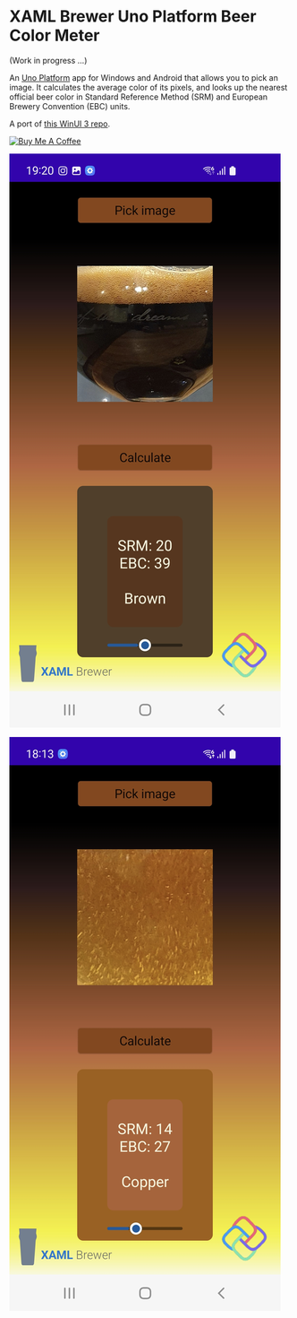 # XAML Brewer Uno Platform Beer Color Meter

(Work in progress ...)

An [Uno Platform](https://platform.uno/) app for Windows and Android that allows you to pick an image. It calculates the average color of its pixels, and looks up the nearest official beer color in Standard Reference Method (SRM) and European Brewery Convention (EBC) units.

A port of [this WinUI 3 repo](https://github.com/XamlBrewer/XamlBrewer-WinUI3-Beer-Color-Meter).

<a href="https://www.buymeacoffee.com/xamlbrewer" target="_blank"><img src="https://cdn.buymeacoffee.com/buttons/default-orange.png" alt="Buy Me A Coffee" height="41" width="174"></a>

![Screenshot](Assets/Screenshot1.jpg?raw=true)

![Screenshot](Assets/Screenshot2.jpg?raw=true)
